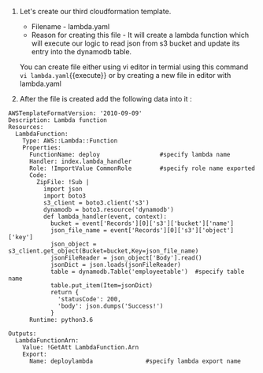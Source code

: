 1. Let's create our third cloudformation template.

	- Filename - lambda.yaml
	- Reason for creating this file - It will create a lambda function which will execute our logic to read json from s3 bucket and update its entry into the dynamodb table.
	
   You can create file either using vi editor in termial using this command `vi lambda.yaml`{{execute}} or by creating a new file in editor with lambda.yaml

2. After the file is created add the following data into it :

```
AWSTemplateFormatVersion: '2010-09-09'
Description: Lambda function
Resources:
  LambdaFunction: 
    Type: AWS::Lambda::Function
    Properties:
      FunctionName: deploy                 #specify lambda name
      Handler: index.lambda_handler
      Role: !ImportValue CommonRole        #specify role name exported
      Code:
        ZipFile: !Sub |
          import json
          import boto3
          s3_client = boto3.client('s3')
          dynamodb = boto3.resource('dynamodb')
          def lambda_handler(event, context):
            bucket = event['Records'][0]['s3']['bucket']['name']
            json_file_name = event['Records'][0]['s3']['object']['key']
            json_object = s3_client.get_object(Bucket=bucket,Key=json_file_name)
            jsonFileReader = json_object['Body'].read()
            jsonDict = json.loads(jsonFileReader)
            table = dynamodb.Table('employeetable')  #specify table name 
            table.put_item(Item=jsonDict)
            return {
              'statusCode': 200,
              'body': json.dumps('Success!')
            }
      Runtime: python3.6

Outputs:
  LambdaFunctionArn:
    Value: !GetAtt LambdaFunction.Arn
    Export:
      Name: deploylambda               #specify lambda export name
```
